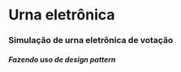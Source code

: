 # Urna eletrônica
### Simulação de urna eletrônica de votação

#### _Fazendo uso de design pattern_
